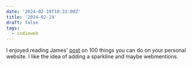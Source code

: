 ```yaml
---
date: '2024-02-19T10:33:00Z'
title: '2024-02-19'
draft: false
tags:
  - indieweb
---
```


I enjoyed reading James' [post](https://jamesg.blog/2024/02/19/personal-website-ideas/) on 100 things you can do on your personal website.
I like the idea of adding a sparkline and maybe webmentions.
